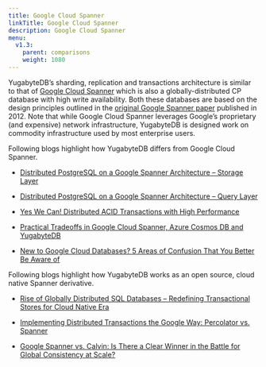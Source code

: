 ```yaml
---
title: Google Cloud Spanner
linkTitle: Google Cloud Spanner
description: Google Cloud Spanner
menu:
  v1.3:
    parent: comparisons
    weight: 1080
---
```


YugabyteDB’s sharding, replication and transactions architecture is similar to that of [Google Cloud Spanner](https://cloud.google.com/spanner/) which is also a globally-distributed CP database with high write availability. Both these databases are based on the design principles outlined in the [original Google Spanner paper](https://research.google.com/archive/spanner-osdi2012.pdf) published in 2012. Note that while Google Cloud Spanner leverages Google’s proprietary (and expensive) network infrastructure, YugabyteDB is designed work on commodity infrastructure used by most enterprise users.

Following blogs highlight how YugabyteDB differs from Google Cloud Spanner.

- [Distributed PostgreSQL on a Google Spanner Architecture – Storage Layer](https://blog.yugabyte.com/distributed-postgresql-on-a-google-spanner-architecture-storage-layer/)

- [Distributed PostgreSQL on a Google Spanner Architecture – Query Layer](https://blog.yugabyte.com/distributed-postgresql-on-a-google-spanner-architecture-query-layer/)

- [Yes We Can! Distributed ACID Transactions with High Performance](https://blog.yugabyte.com/yes-we-can-distributed-acid-transactions-with-high-performance/)

- [Practical Tradeoffs in Google Cloud Spanner, Azure Cosmos DB and YugabyteDB](https://blog.yugabyte.com/practical-tradeoffs-in-google-cloud-spanner-azure-cosmos-db-and-yugabyte-db)

- [New to Google Cloud Databases? 5 Areas of Confusion That You Better Be Aware of](https://blog.yugabyte.com/new-to-google-cloud-databases-5-areas-of-confusion-that-you-better-be-aware-of/)

Following blogs highlight how YugabyteDB works as an open source, cloud native Spanner derivative.

- [Rise of Globally Distributed SQL Databases – Redefining Transactional Stores for Cloud Native Era](https://blog.yugabyte.com/rise-of-globally-distributed-sql-databases-redefining-transactional-stores-for-cloud-native-era/)

- [Implementing Distributed Transactions the Google Way: Percolator vs. Spanner](https://blog.yugabyte.com/implementing-distributed-transactions-the-google-way-percolator-vs-spanner/)

- [Google Spanner vs. Calvin: Is There a Clear Winner in the Battle for Global Consistency at Scale?](https://blog.yugabyte.com/google-spanner-vs-calvin-global-consistency-at-scale/)
